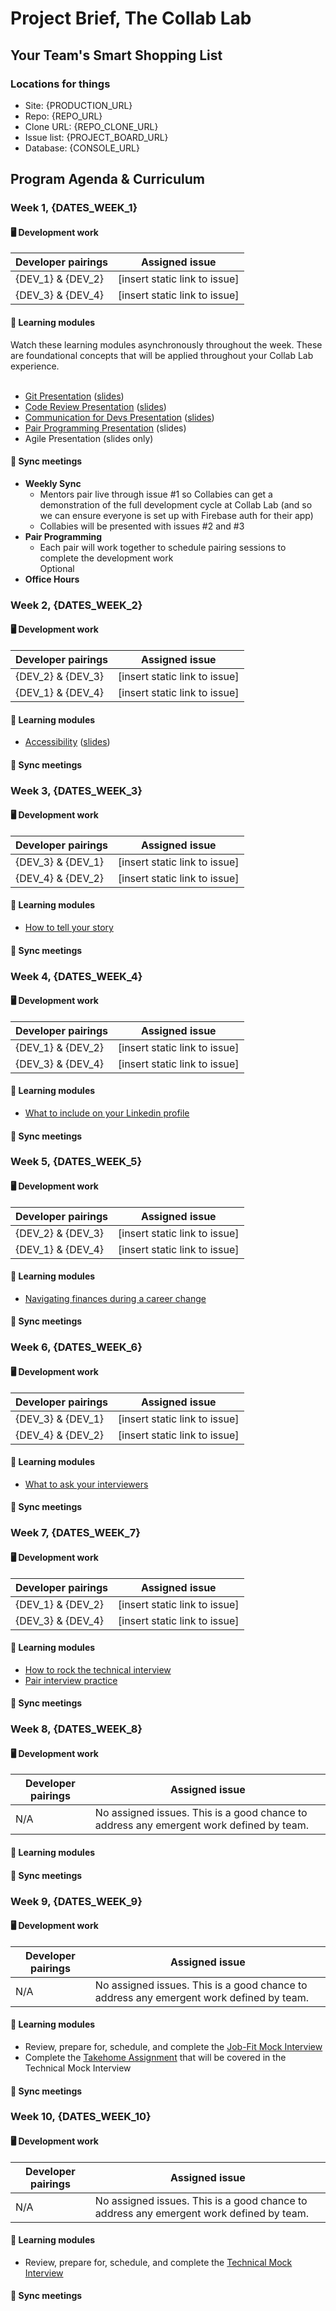 # Project Brief, The Collab Lab

## Your Team's Smart Shopping List

### Locations for things

- Site: {PRODUCTION_URL}
- Repo: {REPO_URL}
- Clone URL: {REPO_CLONE_URL}
- Issue list: {PROJECT_BOARD_URL}
- Database: {CONSOLE_URL}

## Program Agenda & Curriculum

### Week 1, {DATES_WEEK_1}

#### 🖥 Development work

| Developer pairings | Assigned issue                |
| ------------------ | ----------------------------- |
| {DEV_1} & {DEV_2}  | [insert static link to issue] |
| {DEV_3} & {DEV_4}  | [insert static link to issue] |

#### 📖 Learning modules

Watch these learning modules asynchronously throughout the week. These are foundational concepts that will be applied throughout your Collab Lab experience. <br> <br>

- [Git Presentation](https://youtu.be/zeC5iwsHllk) ([slides](https://docs.google.com/presentation/d/1onRsF-5NQbky8BOac5cGsJunjBisvauQPEC4hOWPaGI/edit#slide=id.p)) <br>
- [Code Review Presentation](https://youtu.be/QcItLjFJ_Us) ([slides](https://docs.google.com/presentation/d/1GP_X91rd3W50GN6FjcLfAge8SD0O45qe7qdtHPO_D2I/edit?pli=1#slide=id.p)) <br>
- [Communication for Devs Presentation](https://youtu.be/LVjG3qxtQX0) ([slides](https://docs.google.com/presentation/d/14kJTPHCVHsEmzqOLTqKCgL3QrwR7_BnIpN9oGJraT4c/edit#slide=id.p)) <br>
- [Pair Programming Presentation](https://youtu.be/yFVJ2gph_Uc) (slides) <br>
- Agile Presentation (slides only)

#### 👋 Sync meetings

- **Weekly Sync** <br>
  - Mentors pair live through issue #1 so Collabies can get a demonstration of the full development cycle at Collab Lab (and so we can ensure everyone is set up with Firebase auth for their app) <br>
  - Collabies will be presented with issues #2 and #3 <br>
- **Pair Programming** <br>
  - Each pair will work together to schedule pairing sessions to complete the development work <br>
    Optional <br>
- **Office Hours** <br>

### Week 2, {DATES_WEEK_2}

#### 🖥 Development work

| Developer pairings | Assigned issue                |
| ------------------ | ----------------------------- |
| {DEV_2} & {DEV_3}  | [insert static link to issue] |
| {DEV_1} & {DEV_4}  | [insert static link to issue] |

#### 📖 Learning modules

- [Accessibility](https://youtu.be/xrP2DIoZRnQ) ([slides](https://docs.google.com/presentation/d/1ux4HXGj3XAGZRD7qvOpjl36FYbTcUYGaaBHywc95taY/edit#slide=id.p))

#### 👋 Sync meetings

### Week 3, {DATES_WEEK_3}

#### 🖥 Development work

| Developer pairings | Assigned issue                |
| ------------------ | ----------------------------- |
| {DEV_3} & {DEV_1}  | [insert static link to issue] |
| {DEV_4} & {DEV_2}  | [insert static link to issue] |

#### 📖 Learning modules

- [How to tell your story](https://youtu.be/Zhtd-DdTwSs)

#### 👋 Sync meetings

### Week 4, {DATES_WEEK_4}

#### 🖥 Development work

| Developer pairings | Assigned issue                |
| ------------------ | ----------------------------- |
| {DEV_1} & {DEV_2}  | [insert static link to issue] |
| {DEV_3} & {DEV_4}  | [insert static link to issue] |

#### 📖 Learning modules

- [What to include on your Linkedin profile](./learning-modules/what-to-include-on-linkedin.md)

#### 👋 Sync meetings

### Week 5, {DATES_WEEK_5}

#### 🖥 Development work

| Developer pairings | Assigned issue                |
| ------------------ | ----------------------------- |
| {DEV_2} & {DEV_3}  | [insert static link to issue] |
| {DEV_1} & {DEV_4}  | [insert static link to issue] |

#### 📖 Learning modules

- [Navigating finances during a career change](https://youtu.be/xtkgOmFPUJU)

#### 👋 Sync meetings

### Week 6, {DATES_WEEK_6}

#### 🖥 Development work

| Developer pairings | Assigned issue                |
| ------------------ | ----------------------------- |
| {DEV_3} & {DEV_1}  | [insert static link to issue] |
| {DEV_4} & {DEV_2}  | [insert static link to issue] |

#### 📖 Learning modules

- [What to ask your interviewers](./learning-modules/what-to-ask-your-interviewers.md)

#### 👋 Sync meetings

### Week 7, {DATES_WEEK_7}

#### 🖥 Development work

| Developer pairings | Assigned issue                |
| ------------------ | ----------------------------- |
| {DEV_1} & {DEV_2}  | [insert static link to issue] |
| {DEV_3} & {DEV_4}  | [insert static link to issue] |

#### 📖 Learning modules

- [How to rock the technical interview](https://www.youtube.com/watch?v=X-7eKmYqM8M)
- [Pair interview practice](./learning-modules/pair-interview-practice.md)

#### 👋 Sync meetings

### Week 8, {DATES_WEEK_8}

#### 🖥 Development work

| Developer pairings | Assigned issue                                                                          |
| ------------------ | --------------------------------------------------------------------------------------- |
| N/A                | No assigned issues. This is a good chance to address any emergent work defined by team. |

#### 📖 Learning modules

#### 👋 Sync meetings

### Week 9, {DATES_WEEK_9}

#### 🖥 Development work

| Developer pairings | Assigned issue                                                                          |
| ------------------ | --------------------------------------------------------------------------------------- |
| N/A                | No assigned issues. This is a good chance to address any emergent work defined by team. |

#### 📖 Learning modules

- Review, prepare for, schedule, and complete the [Job-Fit Mock Interview](./learning-modules/mock-interview-job-fit.md)
- Complete the [Takehome Assignment](./learning-modules/complete-take-home-assignment.md) that will be covered in the Technical Mock Interview

#### 👋 Sync meetings

### Week 10, {DATES_WEEK_10}

#### 🖥 Development work

| Developer pairings | Assigned issue                                                                          |
| ------------------ | --------------------------------------------------------------------------------------- |
| N/A                | No assigned issues. This is a good chance to address any emergent work defined by team. |

#### 📖 Learning modules

- Review, prepare for, schedule, and complete the [Technical Mock Interview](./learning-modules/mock-interview-job-fit.md)

#### 👋 Sync meetings
